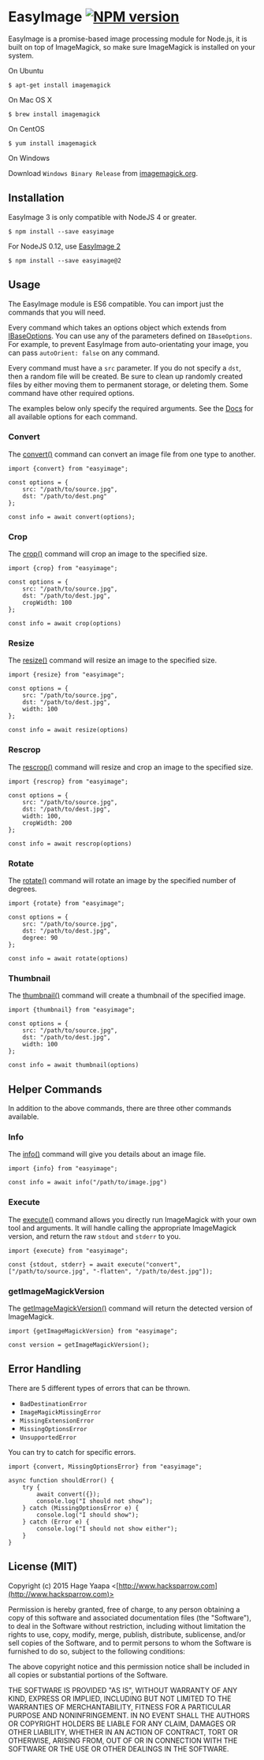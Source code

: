 EasyImage [![NPM version](https://badge.fury.io/js/easyimage.svg)](https://badge.fury.io/js/easyimage)
=========

EasyImage is a promise-based image processing module for Node.js, it is built on top of ImageMagick, so make sure ImageMagick is installed on your system.

On Ubuntu
```
$ apt-get install imagemagick
```

On Mac OS X
```
$ brew install imagemagick
```

On CentOS
```
$ yum install imagemagick
```

On Windows
  
Download `Windows Binary Release` from [imagemagick.org](https://www.imagemagick.org/script/download.php#windows).

## Installation

EasyImage 3 is only compatible with NodeJS 4 or greater.

```
$ npm install --save easyimage
```

For NodeJS 0.12, use [EasyImage 2](https://github.com/hacksparrow/node-easyimage/tree/v2.2.0)

```
$ npm install --save easyimage@2
```

## Usage

The EasyImage module is ES6 compatible. You can import just the commands that you will need.

Every command which takes an options object which extends from [IBaseOptions](https://mrkmg.github.io/node-easyimage/interfaces/ibaseoptions.html). You can use
any of the parameters defined on `IBaseOptions`. For example, to prevent EasyImage from auto-orientating your image, you can pass `autoOrient: false` on any
command.

Every command must have a `src` parameter. If you do not specify a `dst`, then a random file will be created. Be sure to clean up randomly created files by
either moving them to permanent storage, or deleting them. Some command have other required options.

The examples below only specify the required arguments. See the [Docs](https://mrkmg.github.io/node-easyimage/index.html) for all available options for each
command.

### Convert

The [convert()](http://localhost:63342/node-easyimage/docs/globals.html#convert) command can convert an image file from one type to another.

```
import {convert} from "easyimage";

const options = {
    src: "/path/to/source.jpg",
    dst: "/path/to/dest.png"
};

const info = await convert(options);
```

### Crop

The [crop()](https://mrkmg.github.io/node-easyimage/globals.html#crop) command will crop an image to the specified size.

```
import {crop} from "easyimage";

const options = {
    src: "/path/to/source.jpg",
    dst: "/path/to/dest.jpg",
    cropWidth: 100
};

const info = await crop(options)
```

### Resize

The [resize()](https://mrkmg.github.io/node-easyimage/globals.html#resize) command will resize an image to the specified size.

```
import {resize} from "easyimage";

const options = {
    src: "/path/to/source.jpg",
    dst: "/path/to/dest.jpg",
    width: 100
};

const info = await resize(options)
```

### Rescrop

The [rescrop()](https://mrkmg.github.io/node-easyimage/globals.html#rescrop) command will resize and crop an image to the specified size.

```
import {rescrop} from "easyimage";

const options = {
    src: "/path/to/source.jpg",
    dst: "/path/to/dest.jpg",
    width: 100,
    cropWidth: 200
};

const info = await rescrop(options)
```

### Rotate

The [rotate()](https://mrkmg.github.io/node-easyimage/globals.html#rotate) command will rotate an image by the specified number of degrees.

```
import {rotate} from "easyimage";

const options = {
    src: "/path/to/source.jpg",
    dst: "/path/to/dest.jpg",
    degree: 90
};

const info = await rotate(options)
```

### Thumbnail

The [thumbnail()](https://mrkmg.github.io/node-easyimage/globals.html#thumbnail) command will create a thumbnail of the specified image.

```
import {thumbnail} from "easyimage";

const options = {
    src: "/path/to/source.jpg",
    dst: "/path/to/dest.jpg",
    width: 100
};

const info = await thumbnail(options)
```

## Helper Commands

In addition to the above commands, there are three other commands available.

### Info

The [info()](https://mrkmg.github.io/node-easyimage/globals.html#info) command will give you details about an image file.

```
import {info} from "easyimage";

const info = await info("/path/to/image.jpg")
```

### Execute

The [execute()]() command allows you directly run ImageMagick with your own tool and arguments. It will handle calling the appropriate ImageMagick version, and 
return the raw `stdout` and `stderr` to you.

```
import {execute} from "easyimage";

const {stdout, stderr} = await execute("convert", ["/path/to/source.jpg", "-flatten", "/path/to/dest.jpg"]);
``` 

### getImageMagickVersion

The [getImageMagickVersion()](https://mrkmg.github.io/node-easyimage/globals.html#getimagemagickversion) command will return the detected version of 
ImageMagick.

```
import {getImageMagickVersion} from "easyimage";

const version = getImageMagickVersion();
```

## Error Handling

There are 5 different types of errors that can be thrown.

- `BadDestinationError`
- `ImageMagickMissingError`
- `MissingExtensionError`
- `MissingOptionsError`
- `UnsupportedError`

You can try to catch for specific errors.

```
import {convert, MissingOptionsError} from "easyimage";

async function shouldError() {
    try {
        await convert({});
        console.log("I should not show");
    } catch (MissingOptionsError e) {
        console.log("I should show");
    } catch (Error e) {
        console.log("I should not show either");
    }
}

```

## License (MIT)

Copyright (c) 2015 Hage Yaapa <[http://www.hacksparrow.com](http://www.hacksparrow.com)>

Permission is hereby granted, free of charge, to any person obtaining a copy
of this software and associated documentation files (the "Software"), to deal
in the Software without restriction, including without limitation the rights
to use, copy, modify, merge, publish, distribute, sublicense, and/or sell
copies of the Software, and to permit persons to whom the Software is
furnished to do so, subject to the following conditions:

The above copyright notice and this permission notice shall be included in
all copies or substantial portions of the Software.

THE SOFTWARE IS PROVIDED "AS IS", WITHOUT WARRANTY OF ANY KIND, EXPRESS OR
IMPLIED, INCLUDING BUT NOT LIMITED TO THE WARRANTIES OF MERCHANTABILITY,
FITNESS FOR A PARTICULAR PURPOSE AND NONINFRINGEMENT. IN NO EVENT SHALL THE
AUTHORS OR COPYRIGHT HOLDERS BE LIABLE FOR ANY CLAIM, DAMAGES OR OTHER
LIABILITY, WHETHER IN AN ACTION OF CONTRACT, TORT OR OTHERWISE, ARISING FROM, 
OUT OF OR IN CONNECTION WITH THE SOFTWARE OR THE USE OR OTHER DEALINGS IN THE
SOFTWARE.
